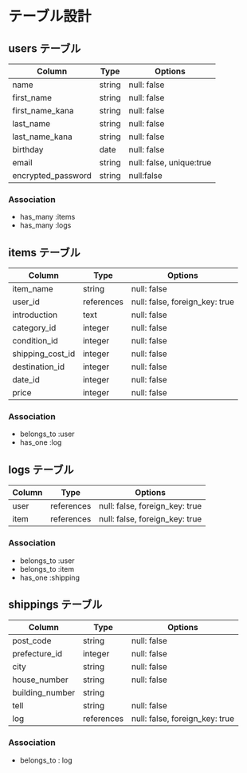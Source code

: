 # テーブル設計

## users テーブル

| Column         | Type       | Options      |
| -------------- | ---------- | -------------|
| name           | string     |  null: false |
| first_name     | string     |  null: false |
| first_name_kana| string     |  null: false |
| last_name      | string     |  null: false |
| last_name_kana | string     |  null: false |
| birthday       | date       |  null: false |
| email          | string     |  null: false, unique:true |
| encrypted_password       | string     |  null:false  |

### Association

- has_many :items
- has_many :logs

## items テーブル

| Column          | Type       | Options                        |
| --------------- | -----------| -------------------------------|
| item_name       | string     | null: false                    |
| user_id         | references | null: false, foreign_key: true |
| introduction    | text       | null: false                    |
| category_id     | integer    | null: false                    |
| condition_id    | integer    | null: false                    |
| shipping_cost_id| integer    | null: false                    |
| destination_id  | integer    | null: false                    |
| date_id         | integer    | null: false                    |
| price           | integer    | null: false                    |


### Association

- belongs_to :user
- has_one    :log

## logs テーブル

| Column | Type       | Options                        |
| ------------- | ---------- | -------------------------------|
| user          | references | null: false, foreign_key: true |
| item          | references | null: false, foreign_key: true |
### Association

- belongs_to :user
- belongs_to :item
- has_one    :shipping

## shippings テーブル

| Column         | Type       | Options                        |
| -------------- | ---------- | -------------------------------|
| post_code      | string     | null: false                    |
| prefecture_id  | integer    | null: false                    |
| city           | string     | null: false                    |
| house_number   | string     | null: false                    |
| building_number| string     | 　　　　　　　                    |
| tell           | string     | null: false                    |
| log            | references | null: false, foreign_key: true |

### Association

- belongs_to : log